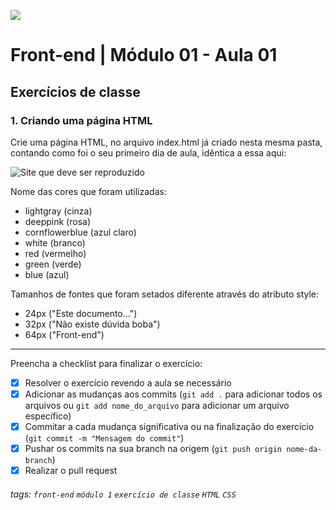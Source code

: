 ![](https://i.imgur.com/xG74tOh.png)

# Front-end | Módulo 01 - Aula 01

## Exercícios de classe

### 1. Criando uma página HTML

Crie uma página HTML, no arquivo index.html já criado nesta mesma pasta, contando como foi o seu primeiro dia de aula, idêntica a essa aqui:

![Site que deve ser reproduzido](https://i.imgur.com/xGpfrBH.png)

Nome das cores que foram utilizadas:
- lightgray (cinza)
- deeppink (rosa)
- cornflowerblue (azul claro)
- white (branco)
- red (vermelho)
- green (verde)
- blue (azul)

Tamanhos de fontes que foram setados diferente através do atributo style:
- 24px ("Este documento...")
- 32px ("Não existe dúvida boba")
- 64px ("Front-end")

---

Preencha a checklist para finalizar o exercício:

- [x] Resolver o exercício revendo a aula se necessário
- [x] Adicionar as mudanças aos commits (`git add .` para adicionar todos os arquivos ou `git add nome_do_arquivo` para adicionar um arquivo específico)
- [x] Commitar a cada mudança significativa ou na finalização do exercício (`git commit -m "Mensagem do commit"`)
- [x] Pushar os commits na sua branch na origem (`git push origin nome-da-branch`)
- [x] Realizar o pull request

###### tags: `front-end` `módulo 1` `exercício de classe` `HTML` `CSS`

